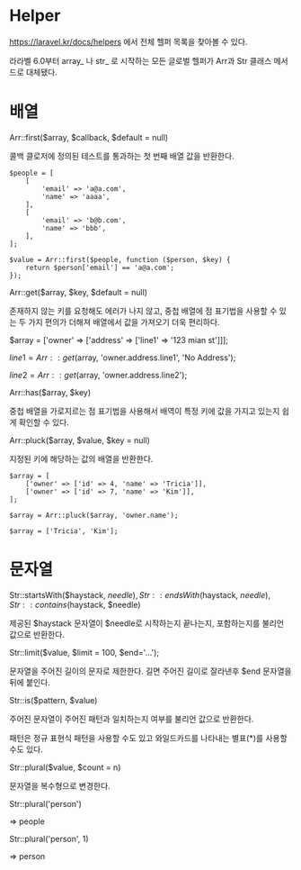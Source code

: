 # Helper

https://laravel.kr/docs/helpers 에서 전체 헬퍼 목록을 찾아볼 수 있다.

라라벨 6.0부터 array_ 나 str_ 로 시작하는 모든 글로벌 헬퍼가 Arr과 Str 클래스 메서드로 대체됐다.

# 배열

Arr::first($array, $callback, $default = null)

콜백 클로저에 정의된 테스트를 통과하는 첫 번째 배열 값을 반환한다.

```
$people = [
    [
        'email' => 'a@a.com',
        'name' => 'aaaa',
    ],
    [
        'email' => 'b@b.com',
        'name' => 'bbb',
    ],
];

$value = Arr::first($people, function ($person, $key) {
    return $person['email'] == 'a@a.com';
});
```

Arr::get($array, $key, $default = null)

존재하지 않는 키를 요청해도 에러가 나지 않고, 중첩 배열에 점 표기법을 사용할 수 있는 두 가지 편의가 더해져 배열에서 값을 가져오기 더욱 편리하다.

$array = ['owner' => ['address' => ['line1' => '123 mian st']]];

$line1 = Arr::get($array, 'owner.address.line1', 'No Address');

$line2 = Arr::get($array, 'owner.address.line2');

Arr::has($array, $key)

중첩 배열을 가로지르는 점 표기법을 사용해서 배역이 특정 키에 값을 가지고 있는지 쉽게 확인할 수 있다.

Arr::pluck($array, $value, $key = null)

지정된 키에 해당하는 값의 배열을 반환한다.

```
$array = [
    ['owner' => ['id' => 4, 'name' => 'Tricia']],
    ['owner' => ['id' => 7, 'name' => 'Kim']],
];

$array = Arr::pluck($array, 'owner.name');

$array = ['Tricia', 'Kim'];
```

# 문자열

Str::startsWith($haystack, $needle), Str::endsWith($haystack, $needle), Str::contains($haystack, $needle)

제공된 $haystack 문자열이 $needle로 시작하는지 끝나는지, 포함하는지를 불리언 값으로 반환한다.

Str::limit($value, $limit = 100, $end='...');

문자열을 주어진 길이의 문자로 제한한다. 길면 주어진 길이로 잘라낸후 $end 문자열을 뒤에 붙인다.

Str::is($pattern, $value)

주어진 문자열이 주어진 패턴과 일치하는지 여부를 불리언 값으로 반환한다.

패턴은 정규 표현식 패턴을 사용할 수도 있고 와일드카드를 나타내는 별표(*)를 사용할 수도 있다.

Str::plural($value, $count = n)

문자열을 복수형으로 변경한다.

Str::plural('person')

=> people

Str::plural('person', 1)

=> person

